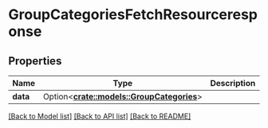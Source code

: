 # GroupCategoriesFetchResourceresponse

## Properties

Name | Type | Description | Notes
------------ | ------------- | ------------- | -------------
**data** | Option<[**crate::models::GroupCategories**](groupCategories.md)> |  | [optional]

[[Back to Model list]](../README.md#documentation-for-models) [[Back to API list]](../README.md#documentation-for-api-endpoints) [[Back to README]](../README.md)



